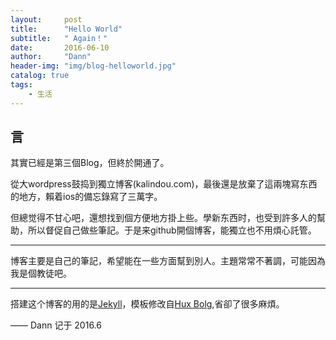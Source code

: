 ```yaml
---
layout:     post
title:      "Hello World"
subtitle:   " Again！"
date:       2016-06-10
author:     "Dann"
header-img: "img/blog-helloworld.jpg"
catalog: true
tags:
    - 生活
---
```


## 言

其實已經是第三個Blog，但終於開通了。

從大wordpress鼓捣到獨立博客(kalindou.com)，最後還是放棄了這兩塊寫东西的地方，賴着ios的備忘錄寫了三萬字。

但總觉得不甘心吧，還想找到個方便地方掛上些。學新东西时，也受到許多人的幫助，所以督促自己做些筆記。于是来github開個博客，能獨立也不用煩心託管。

---

博客主要是自己的筆記，希望能在一些方面幫到別人。主題常常不著調，可能因為我是個教徒吧。

---

搭建这个博客的用的是<a href="jekyllrb.com/">Jekyll</a>，模板修改自<a href="http://huangxuan.me">Hux Bolg</a>,省卻了很多麻煩。 

—— Dann 记于 2016.6



